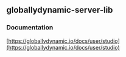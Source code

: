 globallydynamic-server-lib
---

### Documentation
[https://globallydynamic.io/docs/user/studio](https://globallydynamic.io/docs/user/studio)

